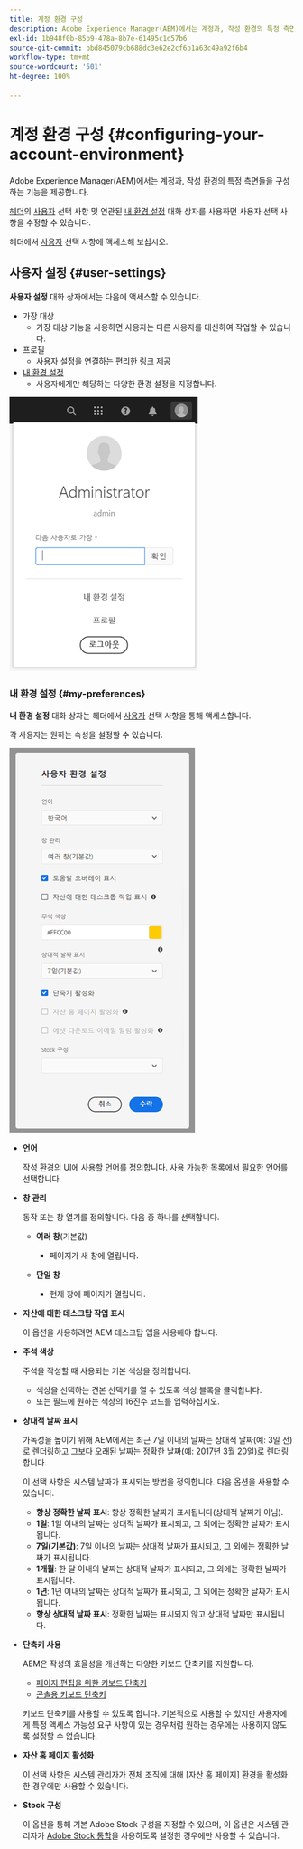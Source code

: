 ```yaml
---
title: 계정 환경 구성
description: Adobe Experience Manager(AEM)에서는 계정과, 작성 환경의 특정 측면들을 구성하는 기능을 제공합니다.
exl-id: 1b948f0b-85b9-478a-8b7e-61495c1d57b6
source-git-commit: bbd845079cb688dc3e62e2cf6b1a63c49a92f6b4
workflow-type: tm+mt
source-wordcount: '501'
ht-degree: 100%

---
```


# 계정 환경 구성 {#configuring-your-account-environment}

Adobe Experience Manager(AEM)에서는 계정과, 작성 환경의 특정 측면들을 구성하는 기능을 제공합니다.

[헤더](/help/sites-cloud/authoring/basic-handling.md#the-header)의 [사용자](#user-settings) 선택 사항 및 연관된 [내 환경 설정](#my-preferences) 대화 상자를 사용하면 사용자 선택 사항을 수정할 수 있습니다.

헤더에서 [사용자](#user-settings) 선택 사항에 액세스해 보십시오.

## 사용자 설정 {#user-settings}

**사용자 설정** 대화 상자에서는 다음에 액세스할 수 있습니다.

* 가장 대상
   * 가장 대상 기능을 사용하면 사용자는 다른 사용자를 대신하여 작업할 수 있습니다. <!--With the [Impersonate as](/help/sites-administering/security.md#impersonating-another-user) functionality, a user can work on behalf of another user.-->
* 프로필
   * 사용자 설정을 연결하는 편리한 링크 제공 <!--Offers a convenient link to your [user settings](/help/sites-administering/security.md))-->
* [내 환경 설정](#my-preferences)
   * 사용자에게만 해당하는 다양한 환경 설정을 지정합니다.

![사용자 설정](/help/sites-cloud/authoring/assets/user-settings.png)

### 내 환경 설정 {#my-preferences}

**내 환경 설정** 대화 상자는 헤더에서 [사용자](#user-settings) 선택 사항을 통해 액세스합니다.

각 사용자는 원하는 속성을 설정할 수 있습니다.

![내 환경 설정](/help/sites-cloud/authoring/assets/user-preferences.png)

* **언어**

  작성 환경의 UI에 사용할 언어를 정의합니다. 사용 가능한 목록에서 필요한 언어를 선택합니다.

* **창 관리**

  동작 또는 창 열기를 정의합니다. 다음 중 하나를 선택합니다.

   * **여러 창**(기본값)

      * 페이지가 새 창에 열립니다.

   * **단일 창**

      * 현재 창에 페이지가 열립니다.

* **자산에 대한 데스크탑 작업 표시**

  이 옵션을 사용하려면 AEM 데스크탑 앱을 사용해야 합니다.

* **주석 색상**

  주석을 작성할 때 사용되는 기본 색상을 정의합니다.

   * 색상을 선택하는 견본 선택기를 열 수 있도록 색상 블록을 클릭합니다.
   * 또는 필드에 원하는 색상의 16진수 코드를 입력하십시오.

* **상대적 날짜 표시**

  가독성을 높이기 위해 AEM에서는 최근 7일 이내의 날짜는 상대적 날짜(예: 3일 전)로 렌더링하고 그보다 오래된 날짜는 정확한 날짜(예: 2017년 3월 20일)로 렌더링합니다.

  이 선택 사항은 시스템 날짜가 표시되는 방법을 정의합니다. 다음 옵션을 사용할 수 있습니다.

   * **항상 정확한 날짜 표시**: 항상 정확한 날짜가 표시됩니다(상대적 날짜가 아님).
   * **1일**: 1일 이내의 날짜는 상대적 날짜가 표시되고, 그 외에는 정확한 날짜가 표시됩니다.
   * **7일(기본값)**: 7일 이내의 날짜는 상대적 날짜가 표시되고, 그 외에는 정확한 날짜가 표시됩니다.
   * **1개월**: 한 달 이내의 날짜는 상대적 날짜가 표시되고, 그 외에는 정확한 날짜가 표시됩니다.
   * **1년**: 1년 이내의 날짜는 상대적 날짜가 표시되고, 그 외에는 정확한 날짜가 표시됩니다.
   * **항상 상대적 날짜 표시**: 정확한 날짜는 표시되지 않고 상대적 날짜만 표시됩니다.

* **단축키 사용**

  AEM은 작성의 효율성을 개선하는 다양한 키보드 단축키를 지원합니다.

   * [페이지 편집을 위한 키보드 단축키](/help/sites-cloud/authoring/page-editor/keyboard-shortcuts.md)
   * [콘솔용 키보드 단축키](/help/sites-cloud/authoring/sites-console/keyboard-shortcuts.md)

  키보드 단축키를 사용할 수 있도록 합니다. 기본적으로 사용할 수 있지만 사용자에게 특정 액세스 가능성 요구 사항이 있는 경우처럼 원하는 경우에는 사용하지 않도록 설정할 수 없습니다.

* **자산 홈 페이지 활성화**

  이 선택 사항은 시스템 관리자가 전체 조직에 대해 [자산 홈 페이지] 환경을 활성화한 경우에만 사용할 수 있습니다.

* **Stock 구성**

  이 옵션을 통해 기본 Adobe Stock 구성을 지정할 수 있으며, 이 옵션은 시스템 관리자가 [Adobe Stock 통합](/help/assets/aem-assets-adobe-stock.md)을 사용하도록 설정한 경우에만 사용할 수 있습니다.
